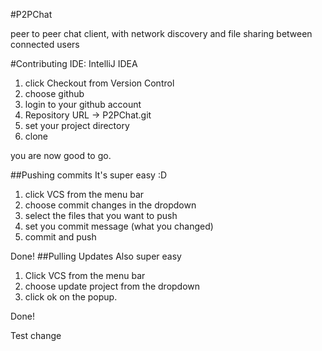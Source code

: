 #P2PChat

peer to peer chat client, with network discovery and file sharing between connected users


#Contributing
IDE: IntelliJ IDEA

1. click Checkout from Version Control
2. choose github
3. login to your github account
4. Repository URL -> P2PChat.git
5. set your project directory
6. clone

you are now good to go.

##Pushing commits
It's super easy :D

1. click VCS from the menu bar
2. choose commit changes in the dropdown
3. select the files that you want to push
4. set you commit message (what you changed)
5. commit and push

Done!
##Pulling Updates
Also super easy

1. Click VCS from the menu bar
2. choose update project from the dropdown
3. click ok on the popup.

Done!

Test change